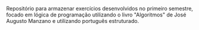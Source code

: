 Repositório para armazenar exercícios desenvolvidos no primeiro semestre, focado em lógica de programação utilizando o livro "Algoritmos" de José Augusto Manzano e utilizando português estruturado.
